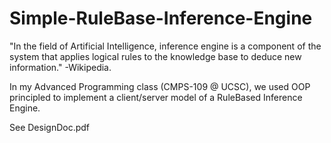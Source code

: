 # Simple-RuleBase-Inference-Engine

"In the field of Artificial Intelligence, inference engine is a component of the system that applies logical 
rules to the knowledge base to deduce new information." -Wikipedia.

In my Advanced Programming class (CMPS-109 @ UCSC), we used OOP principled to implement a client/server model 
of a RuleBased Inference Engine. 

See DesignDoc.pdf
